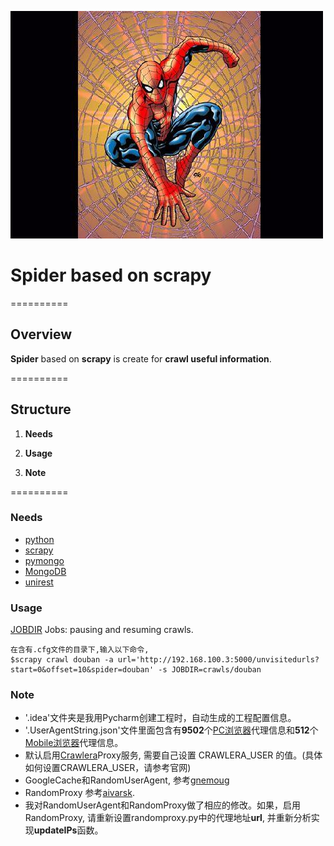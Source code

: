 
![spider icon](./spiderman.png)

# Spider based on scrapy

==========

## Overview

**Spider** based on **scrapy** is create for **crawl useful information**.

==========

## Structure
1. **Needs**

2. **Usage**

3. **Note**


==========

### Needs
* [python](https://www.python.org/downloads/)
* [scrapy](http://doc.scrapy.org/en/latest/)
* [pymongo](http://api.mongodb.org/python/current/)
* [MongoDB](https://www.mongodb.org/)
* [unirest](http://unirest.io/python.html)


### Usage

[JOBDIR](http://doc.scrapy.org/en/latest/topics/jobs.html) Jobs: pausing and resuming crawls.

	在含有.cfg文件的目录下,输入以下命令,
	$scrapy crawl douban -a url='http://192.168.100.3:5000/unvisitedurls?start=0&offset=10&spider=douban' -s JOBDIR=crawls/douban



### Note
* '.idea'文件夹是我用Pycharm创建工程时，自动生成的工程配置信息。
* '.UserAgentString.json'文件里面包含有**9502**个[PC浏览器](http://www.useragentstring.com/pages/Browserlist/)代理信息和**512**个[Mobile浏览器](http://www.useragentstring.com/pages/Mobile%20Browserlist/)代理信息。
* 默认启用[Crawlera](http://scrapinghub.com/crawlera/)Proxy服务, 需要自己设置 CRAWLERA_USER 的值。(具体如何设置CRAWLERA_USER，请参考官网)
* GoogleCache和RandomUserAgent, 参考[gnemoug](https://github.com/gnemoug/distribute_crawler/tree/master/woaidu_crawler/woaidu_crawler/contrib/downloadmiddleware)
* RandomProxy 参考[aivarsk](https://github.com/aivarsk/scrapy-proxies).
* 我对RandomUserAgent和RandomProxy做了相应的修改。如果，启用RandomProxy, 请重新设置randomproxy.py中的代理地址**url**, 并重新分析实现**updateIPs**函数。
